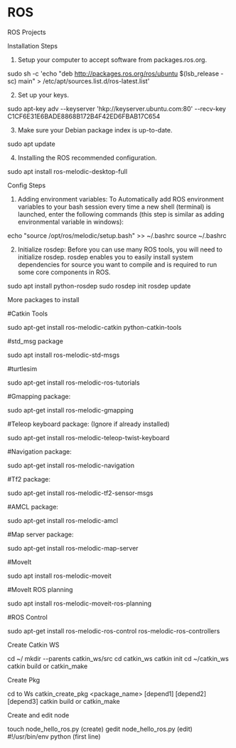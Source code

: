 # ROS
ROS Projects

Installation Steps
1. Setup your computer to accept software from packages.ros.org.

sudo sh -c 'echo "deb http://packages.ros.org/ros/ubuntu $(lsb_release -sc) main" > /etc/apt/sources.list.d/ros-latest.list'

2. Set up your keys.

sudo apt-key adv --keyserver 'hkp://keyserver.ubuntu.com:80' --recv-key C1CF6E31E6BADE8868B172B4F42ED6FBAB17C654

3. Make sure your Debian package index is up-to-date.

sudo apt update

4. Installing the ROS recommended configuration.

sudo apt install ros-melodic-desktop-full

Config Steps

1. Adding environment variables: To Automatically add ROS environment variables to your bash session every time a new shell (terminal) is launched, enter the following commands (this step is similar as adding environmental variable in windows):

echo "source /opt/ros/melodic/setup.bash" >> ~/.bashrc
source ~/.bashrc

2. Initialize rosdep: Before you can use many ROS tools, you will need to initialize rosdep. rosdep enables you to easily install system dependencies for source you want to compile and is required to run some core components in ROS.

sudo apt install python-rosdep
sudo rosdep init
rosdep update

More packages to install

#Catkin Tools

sudo apt-get install ros-melodic-catkin python-catkin-tools

#std_msg package

sudo apt install ros-melodic-std-msgs

#turtlesim

sudo apt-get install ros-melodic-ros-tutorials

#Gmapping package: ​

sudo apt-get install ros-melodic-gmapping

#Teleop keyboard package: (Ignore if already installed)

sudo apt-get install ros-melodic-teleop-twist-keyboard

#Navigation package: ​

sudo apt-get install ros-melodic-navigation

#Tf2 package:

sudo apt-get install ros-melodic-tf2-sensor-msgs

#AMCL package: ​

sudo apt-get install ros-melodic-amcl

#Map server package:

sudo apt-get install ros-melodic-map-server

#MoveIt

sudo apt install ros-melodic-moveit

#MoveIt ROS planning

sudo apt install ros-melodic-moveit-ros-planning

#ROS Control

sudo apt-get install ros-melodic-ros-control ros-melodic-ros-controllers

Create Catkin WS

cd ~/
mkdir --parents catkin_ws/src
cd catkin_ws
catkin init
cd ~/catkin_ws
catkin build or catkin_make

Create Pkg

cd to Ws
catkin_create_pkg <package_name> [depend1] [depend2] [depend3]
catkin build or catkin_make

Create and edit node

touch node_hello_ros.py (create)
gedit node_hello_ros.py (edit)
#!/usr/bin/env python (first line)

